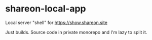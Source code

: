 # shareon-local-app

Local server "shell" for https://show.shareon.site

Just builds. Source code in private monorepo and I'm lazy to split it.
